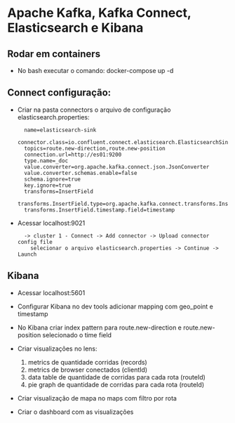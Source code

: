 # Apache Kafka, Kafka Connect, Elasticsearch e Kibana

## Rodar em containers

- No bash executar o comando: docker-compose up -d

## Connect configuração:

- Criar na pasta connectors o arquivo de configuração elasticsearch.properties:

        name=elasticsearch-sink
        connector.class=io.confluent.connect.elasticsearch.ElasticsearchSinkConnector
        topics=route.new-direction,route.new-position
        connection.url=http://es01:9200
        type.name=_doc
        value.converter=org.apache.kafka.connect.json.JsonConverter
        value.converter.schemas.enable=false
        schema.ignore=true
        key.ignore=true
        transforms=InsertField
        transforms.InsertField.type=org.apache.kafka.connect.transforms.InsertField$Value
        transforms.InsertField.timestamp.field=timestamp

- Acessar localhost:9021

        -> cluster 1 - Connect -> Add connector -> Upload connector config file
          selecionar o arquivo elasticsearch.properties -> Continue -> Launch

## Kibana

- Acessar localhost:5601

- Configurar Kibana no dev tools adicionar mapping com geo_point e timestamp

- No Kibana criar index pattern para route.new-direction e route.new-position selecionado o time field

- Criar visualizações no lens: 
  1. metrics de quantidade corridas (records) 
  2. metrics de browser conectados (clientId)
  3. data table de quantidade de corridas para cada rota (routeId)
  4. pie graph de quantidade de corridas para cada rota (routeId)

- Criar visualização de mapa no maps com filtro por rota

- Criar o dashboard com as visualizações